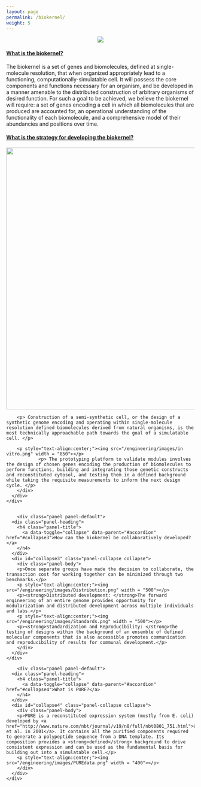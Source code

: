 ```yaml
---
layout: page
permalink: /biokernel/
weight: 5
---
```


<html>
<head>
  <meta name="viewport" content="width=device-width, initial-scale=1">
  <link rel="stylesheet" href="https://maxcdn.bootstrapcdn.com/bootstrap/3.3.7/css/bootstrap.min.css">
  <script src="https://ajax.googleapis.com/ajax/libs/jquery/3.2.1/jquery.min.js"></script>
  <script src="https://maxcdn.bootstrapcdn.com/bootstrap/3.3.7/js/bootstrap.min.js"></script>
</head>
<body>

<p style="text-align:center;"><img src="/engineering/images/Biokernel.png"></p>

<div class="container">

  <div class="panel-group" id="accordion">
    <div class="panel panel-default">
      <div class="panel-heading">
        <h4 class="panel-title">
          <a data-toggle="collapse" data-parent="#accordion" href="#collapse1">What is the biokernel?</a>
        </h4>
      </div>
      <div id="collapse1" class="panel-collapse collapse">
        <div class="panel-body">The biokernel is a set of genes and biomolecules, defined at single-molecule resolution, that when organized appropriately lead to a functioning, computationally-simulatable cell. It will possess the core components and functions necessary for an organism, and be developed in a manner amenable to the distributed construction of arbitrary organisms of desired function. For such a goal to be achieved, we believe the biokernel will require: a set of genes encoding a cell in which all biomolecules that are produced are accounted for, an operational understanding of the functionality of each biomolecule, and a comprehensive model of their abundancies and positions over time.
</div>
      </div>
    </div>
	
	
   <div class="panel panel-default">
      <div class="panel-heading">
        <h4 class="panel-title">
          <a data-toggle="collapse" data-parent="#accordion" href="#collapse2">What is the strategy for developing the biokernel?</a>
        </h4>
      </div>
      <div id="collapse2" class="panel-collapse collapse">
        <div class="panel-body">
				<p style="text-align:center;"><img src="/engineering/images/Approach.png" width = "700"></p>
				
        <p> Construction of a semi-synthetic cell, or the design of a synthetic genome encoding and operating within single-molecule resolution defined biomolecules derived from natural organisms, is the most technically approachable path towards the goal of a simulatable cell. </p>
				
        <p style="text-align:center;"><img src="/engineering/images/in vitro.png" width = "850"></p>
				<p> The prototyping platform to validate modules involves the design of chosen genes encoding the production of biomolecules to perform functions, building and integrating those genetic constructs and reconstituted cytosol, and testing them in a defined background while taking the requisite measurements to inform the next design cycle. </p>	
		</div>
      </div>
    </div>
	
	
	    <div class="panel panel-default">
      <div class="panel-heading">
        <h4 class="panel-title">
          <a data-toggle="collapse" data-parent="#accordion" href="#collapse3">How can the biokernel be collaboratively developed?</a>
        </h4>
      </div>
      <div id="collapse3" class="panel-collapse collapse">
        <div class="panel-body">
		<p>Once separate groups have made the decision to collaborate, the transaction cost for working together can be minimized through two benchmarks.</p>
		<p style="text-align:center;"><img src="/engineering/images/Distribution.png" width = "500"></p>
		<p><strong>Distributed development: </strong>The forward engineering of an entire genome provides opportunity for modularization and distributed development across multiple individuals and labs.</p>
		<p style="text-align:center;"><img src="/engineering/images/Standards.png" width = "500"></p>
		<p><strong>Standardization and Reproducibility: </strong>The testing of designs within the background of an ensemble of defined molecular components that is also accessible promotes communication and reproducibility of results for communal development.</p>
		</div>
      </div>
    </div>
	
	    <div class="panel panel-default">
      <div class="panel-heading">
        <h4 class="panel-title">
          <a data-toggle="collapse" data-parent="#accordion" href="#collapse4">What is PURE?</a>
        </h4>
      </div>
      <div id="collapse4" class="panel-collapse collapse">
        <div class="panel-body">
		<p>PURE is a reconstituted expression system (mostly from E. coli) developed by <a href="http://www.nature.com/nbt/journal/v19/n8/full/nbt0801_751.html">Ueda et al. in 2001</a>. It contains all the purified components required to generate a polypeptide sequence from a DNA template. Its composition provides a <strong>defined</strong> background to drive consistent expression and can be used as the fundamental basis for building out into a simulatable cell.</p>
		<p style="text-align:center;"><img src="/engineering/images/PUREdata.png" width = "400"></p>
		</div>
      </div>
    </div>

	
	
	
	
  </div> 
</div>
    
</body>
</html>

